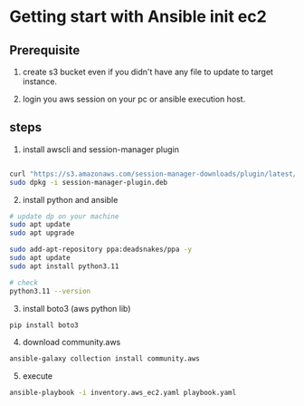 # Getting start with Ansible init ec2

## Prerequisite

1. create s3 bucket even if you didn't have any file to update to target instance.

2. login you aws session on your pc or ansible execution host.

## steps

1. install awscli and session-manager plugin

```bash

curl "https://s3.amazonaws.com/session-manager-downloads/plugin/latest/ubuntu_64bit/session-manager-plugin.deb" -o "session-manager-plugin.deb"
sudo dpkg -i session-manager-plugin.deb
```

2. install python and ansible

```bash
# update dp on your machine
sudo apt update
sudo apt upgrade

sudo add-apt-repository ppa:deadsnakes/ppa -y
sudo apt update
sudo apt install python3.11

# check
python3.11 --version
```

3. install boto3 (aws python lib)

```bash
pip install boto3
```

4. download community.aws

```bash
ansible-galaxy collection install community.aws
```

5. execute

```bash
ansible-playbook -i inventory.aws_ec2.yaml playbook.yaml
```
